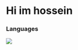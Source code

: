 <h1>Hi im hossein</h1>


<h3>Languages</h3>
<img src='https://skillicons.dev/icons?i=py,aiscript,opencv,cmake,js,html,css,bootstrap&perline=4' />
